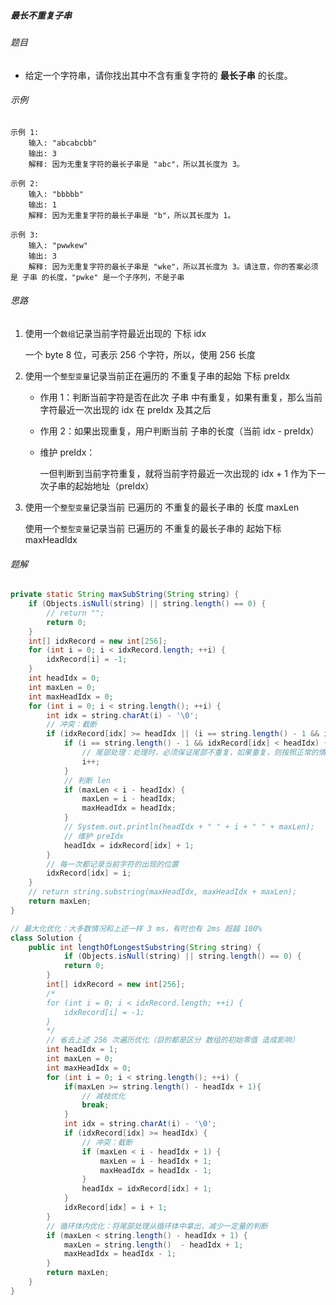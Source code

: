 ##### 最长不重复子串

###### 题目

+ 给定一个字符串，请你找出其中不含有重复字符的 **最长子串** 的长度。

###### 示例

```
示例 1:
    输入: "abcabcbb"
    输出: 3 
    解释: 因为无重复字符的最长子串是 "abc"，所以其长度为 3。

示例 2:
	输入: "bbbbb"
	输出: 1
	解释: 因为无重复字符的最长子串是 "b"，所以其长度为 1。
	
示例 3:
    输入: "pwwkew"
    输出: 3
    解释: 因为无重复字符的最长子串是 "wke"，所以其长度为 3。请注意，你的答案必须是 子串 的长度，"pwke" 是一个子序列，不是子串
```

###### 思路

1. 使用一个`数组`记录当前字符最近出现的 下标 idx

   一个 byte 8 位，可表示 256 个字符，所以，使用 256 长度

2. 使用一个`整型变量`记录当前正在遍历的 不重复子串的起始 下标 preIdx

   + 作用 1：判断当前字符是否在此次 子串 中有重复，如果有重复，那么当前字符最近一次出现的 idx 在 preIdx 及其之后

   + 作用 2：如果出现重复，用户判断当前 子串的长度（当前 idx - preIdx）

   + 维护 preIdx：

     一但判断到当前字符重复，就将当前字符最近一次出现的 idx + 1 作为下一次子串的起始地址（preIdx）

3. 使用一个`整型变量`记录当前 已遍历的 不重复的最长子串的 长度 maxLen

   使用一个`整型变量`记录当前 已遍历的 不重复的最长子串的 起始下标 maxHeadIdx

###### 题解

```java
private static String maxSubString(String string) {
    if (Objects.isNull(string) || string.length() == 0) {
        // return "";
        return 0;
    }
    int[] idxRecord = new int[256];
    for (int i = 0; i < idxRecord.length; ++i) {
        idxRecord[i] = -1;
    }
    int headIdx = 0;
    int maxLen = 0;
    int maxHeadIdx = 0;
    for (int i = 0; i < string.length(); ++i) {
        int idx = string.charAt(i) - '\0';
        // 冲突：截断
        if (idxRecord[idx] >= headIdx || (i == string.length() - 1 && idxRecord[idx] < headIdx)) {
            if (i == string.length() - 1 && idxRecord[idx] < headIdx) {
                // 尾部处理：处理时，必须保证尾部不重复，如果重复，则按照正常的情况处理，否则 i++
                i++;
            }
            // 判断 len
            if (maxLen < i - headIdx) {
                maxLen = i - headIdx;
                maxHeadIdx = headIdx;
            }
            // System.out.println(headIdx + " " + i + " " + maxLen);
            // 维护 preIdx
            headIdx = idxRecord[idx] + 1;
        }
        // 每一次都记录当前字符的出现的位置
        idxRecord[idx] = i;
    }
    // return string.substring(maxHeadIdx, maxHeadIdx + maxLen);
    return maxLen;
}
```

```JAVA
// 最大化优化：大多数情况和上述一样 3 ms，有时也有 2ms 超越 100%
class Solution {
    public int lengthOfLongestSubstring(String string) {
            if (Objects.isNull(string) || string.length() == 0) {
            return 0;
        }
        int[] idxRecord = new int[256];
        /*
        for (int i = 0; i < idxRecord.length; ++i) {
            idxRecord[i] = -1;
        }
        */
        // 省去上述 256 次遍历优化（目的都是区分 数组的初始零值 造成影响）
        int headIdx = 1;
        int maxLen = 0;
        int maxHeadIdx = 0;
        for (int i = 0; i < string.length(); ++i) {
            if(maxLen >= string.length() - headIdx + 1){
                // 减枝优化
                break;
            }
            int idx = string.charAt(i) - '\0';
            if (idxRecord[idx] >= headIdx) {
                // 冲突：截断
                if (maxLen < i - headIdx + 1) {
                    maxLen = i - headIdx + 1;
                    maxHeadIdx = headIdx - 1;
                }
                headIdx = idxRecord[idx] + 1;
            }
            idxRecord[idx] = i + 1;
        }
        // 循环体内优化：将尾部处理从循环体中拿出，减少一定量的判断
        if (maxLen < string.length() - headIdx + 1) {
            maxLen = string.length()  - headIdx + 1;
            maxHeadIdx = headIdx - 1;
        }
        return maxLen;
    }
}
```

